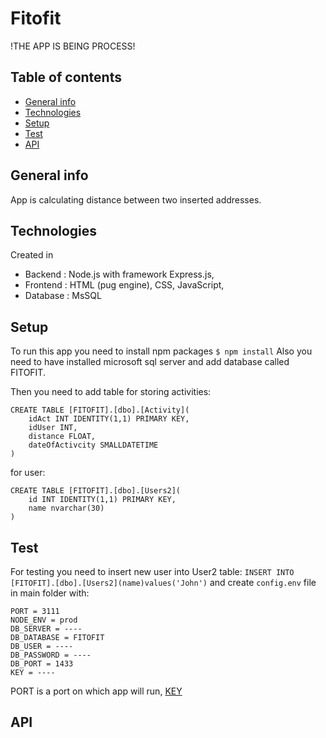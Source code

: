 # Fitofit
!THE APP IS BEING PROCESS!
## Table of contents
* [General info](#general-info)
* [Technologies](#technologies)
* [Setup](#setup)
* [Test](#test)
* [API](#api)


## General info
App is calculating distance between two inserted addresses.

## Technologies
Created in 
- Backend : Node.js with framework Express.js,
- Frontend : HTML (pug engine), CSS, JavaScript,
- Database : MsSQL

## Setup
To run this app you need to install npm packages
`$ npm install`
Also you need to have installed microsoft sql server and add database called FITOFIT.

Then you need to add table for storing activities: 
```
CREATE TABLE [FITOFIT].[dbo].[Activity](
	idAct INT IDENTITY(1,1) PRIMARY KEY,
	idUser INT,
	distance FLOAT,
	dateOfActivcity SMALLDATETIME
)
```

for user:
```
CREATE TABLE [FITOFIT].[dbo].[Users2](
	id INT IDENTITY(1,1) PRIMARY KEY,
	name nvarchar(30)
)
```

## Test
For testing you need to insert new user into User2 table: `INSERT INTO [FITOFIT].[dbo].[Users2](name)values('John')`
and create `config.env` file in main folder with:

```
PORT = 3111
NODE_ENV = prod
DB_SERVER = ----
DB_DATABASE = FITOFIT
DB_USER = ----
DB_PASSWORD = ----
DB_PORT = 1433
KEY = ----
```

PORT is a port on which app will run, [KEY](https://docs.microsoft.com/en-us/bingmaps/getting-started/bing-maps-dev-center-help/getting-a-bing-maps-key)

## API


